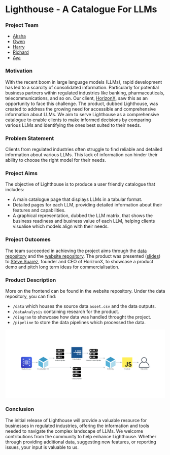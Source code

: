 # Lighthouse - A Catalogue For LLMs

### Project Team

- [Aksha](<https://github.com/akshaamod>)
- [Gwen](<https://github.com/gtsantus>)
- [Harry](<https://github.com/Rustic-Citrus>)
- [Richard](<https://github.com/RichardLoProjects>)
- [Aya](<https://github.com/azalzala>)

### Motivation

With the recent boom in large language models (LLMs), rapid development has led to a scarcity of consolidated information. Particularly for potential business partners within regulated industries like banking, pharmaceuticals, telecommunications, and so on. Our client, [HorizonX](<https://www.horizonxc.com/>), saw this as an opportunity to face this challenge. The product, dubbed Lighthouse, was created to address the growing need for accessible and comprehensive information about LLMs. We aim to serve Lighthouse as a comprehensive catalogue to enable clients to make informed decisions by comparing various LLMs and identifying the ones best suited to their needs.

### Problem Statement

Clients from regulated industries often struggle to find reliable and detailed information about various LLMs. This lack of information can hinder their ability to choose the right model for their needs.

### Project Aims

The objective of Lighthouse is to produce a user friendly catalogue that includes:

- A main catalogue page that displays LLMs in a tabular format.
- Detailed pages for each LLM, providing detailed information about their features and capabilities.
- A graphical representation, dubbed the LLM matrix, that shows the business readiness and business value of each LLM, helping clients visualise which models align with their needs.

### Project Outcomes

The team succeeded in achieving the project aims through the [data repository](<https://github.com/RichardLoProjects/DF_2024_wk14_HackathonJuly24>) and the [website repository](<https://github.com/Rustic-Citrus/hackathon>). The product was presented ([slides](<https://github.com/RichardLoProjects/DF_2024_wk14_HackathonJuly24/blob/main/4lgorithm%20-%20Lighthouse.pptx>)) to [Steve Suarez](<https://www.linkedin.com/stevexsuarez>), founder and CEO of HorizonX, to showcase a product demo and pitch long term ideas for commercialisation.

### Product Description

More on the frontend can be found in the website repository. Under the data repository, you can find:

- `/data` which houses the source data `asset.csv` and the data outputs.
- `/dataAnalysis` containing research for the product.
- `/diagram` to showcase how data was handled throught the project.
- `/pipeline` to store the data pipelines which processed the data.

![Data diagram](https://github.com/RichardLoProjects/DF_2024_wk14_HackathonJuly24/blob/main/data/data_flow_diagram.png)

### Conclusion

The initial release of Lighthouse will provide a valuable resource for businesses in regulated industries, offering the information and tools needed to navigate the complex landscape of LLMs. We welcome contributions from the community to help enhance Lighthouse. Whether through providing additional data, suggesting new features, or reporting issues, your input is valuable to us.


